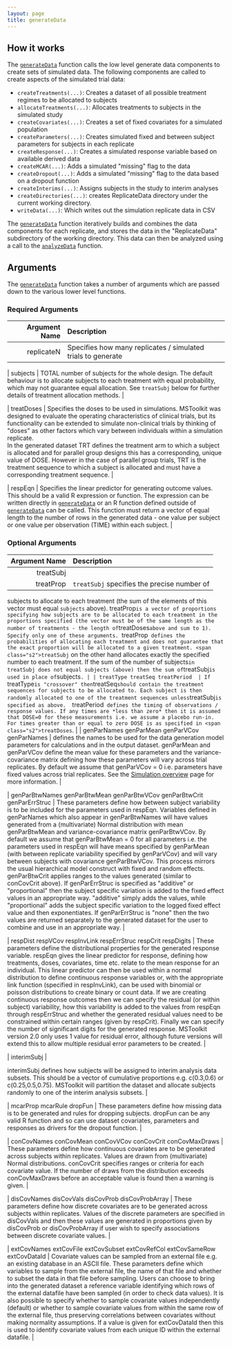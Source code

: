 ```yaml
---
layout: page
title: generateData
---
```

## How it works

The [`generateData`](pages/generatedata.html)
function calls the low level generate data components to create sets of
simulated data. The following components are called to create aspects of
the simulated trial data:

-   `createTreatments(...)`: Creates a dataset of all possible
    treatment regimes to be allocated to subjects
-   `allocateTreatments(...)`: Allocates treatments to subjects in the
    simulated study
-   `createCovariates(...)`: Creates a set of fixed covariates for a
    simulated population
-   `createParameters(...)`: Creates simulated fixed and between
    subject parameters for subjects in each replicate
-   `createResponse(...)`: Creates a simulated response variable based
    on available derived data
-   `createMCAR(...)`: Adds a simulated "missing" flag to the data
-   `createDropout(...)`: Adds a simulated "missing" flag to the data
    based on a dropout function
-   `createInterims(...)`: Assigns subjects in the study to interim
    analyses
-   `createDirectories(...)`: creates ReplicateData directory under
    the current working directory.
-   `writeData(...)`: Which writes out the simulation replicate data
    in CSV<span class="Apple-converted-space"> </span>

The [`generateData`](pages/generatedata.html)
function iteratively builds and combines the data components for each
replicate, and stores the data in the "ReplicateData" subdirectory of
the working directory. This data can then be analyzed using a call to
the [`analyzeData`](pages/analyzedata.html) function.

## Arguments

The [`generateData`](pages/generatedata.html)
function takes a number of arguments which are passed down to the
various lower level functions.

### Required Arguments

| Argument Name | Description |
|--------------:|:------------|
| replicateN | Specifies how many replicates / simulated trials to generate |

| subjects   | TOTAL number of subjects for the whole design. The default behaviour is
to allocate subjects to each treatment with equal probability, which may
not guarantee equal allocation. See `treatSubj`
below for further details of treatment allocation methods. |

| treatDoses | Specifies the doses to be used in simulations. MSToolkit was designed to
evaluate the operating characteristics of clinical trials, but its
functionality can be extended to simulate non-clinical trials by
thinking of "doses" as other factors which vary between individuals
within a simulation replicate.  
In the generated dataset TRT defines the treatment arm to which a
subject is allocated and for parallel group designs this has a
corresponding, unique value of DOSE. However in the case of parallel
group trials, TRT is the treatment sequence to which a subject is
allocated and must have a corresponding treatment sequence. |

| respEqn   | Specifies the linear predictor for generating outcome values. This
should be a valid R expression or function. The expression can be
written directly in [`generateData`](pages/generatedata.html) or an R
function defined outside of [`generateData`](pages/generatedata.html) can be
called. This function must return a vector of equal length to the number
of rows in the generated data - one value per subject or one value per
observation (TIME) within each subject. |

### Optional Arguments
| Argument Name | Description |
|--------------:|:------------|
| treatSubj 
| treatProp     | `treatSubj` specifies the precise number of
subjects to allocate to each treatment (the sum of the elements of this
vector must equal `subjects` above). <span
class="s2">treatProp` is a vector of proportions specifying how
subjects are to be allocated to each treatment in the proportions
specified (the vector must be of the same length as the number of
treatments - the length of `treatDoses` above and
sum to 1). Specify only one of these arguments. 
`treatProp` defines the probabilities of
allocating each treatment and does not guarantee that the exact
proportion will be allocated to a given treatment. <span
class="s2">treatSubj` on the other hand allocates exactly the
specified number to each treatment. If the sum of the number of <span
class="s2">subjects` in treatSubj does not equal subjects (above)
then the sum of `treatSubj` is used in place of
`subjects`. |
| treatType
  treatSeq
  treatPeriod  | If `treatType` is "crossover" then `treatSeq` should contain the treatment sequences for
subjects to be allocated to. Each subject is then randomly allocated to
one of the treatment sequences unless `treatSubj`
is specified as above.  
`treatPeriod` defines the timing of observations /
response values. If any times are *less than zero* then it is assumed
that DOSE=0 for these measurements i.e. we assume a placebo run-in. For
times greater than or equal to zero DOSE is as specified in <span
class="s2">treatDoses`. |
| genParNames
  genParMean
  genParVCov
  genParNames   | defines the names to be used for the data generation model
parameters for calculations and in the output dataset. genParMean and
genParVCov define the mean value for these parameters and the
variance-covariance matrix defining how these parameters will vary
across trial replicates. By default we assume that genParVCov = 0 i.e.
parameters have fixed values across trial replicates. See the [Simulation overview](pages/simulation_overview.html) page for more information. |

| genParBtwNames
  genParBtwMean 
  genParBtwVCov 
  genParBtwCrit 
  genParErrStruc      | These parameters define how between subject variability is to be
included for the parameters used in respEqn. Variables defined in
genParNames which also appear in genParBtwNames will have values
generated from a (multivariate) Normal distribution with mean
genParBtwMean and variance-covariance matrix genParBtwVCov. By default
we assume that genParBtwMean = 0 for all parameters i.e. the parameters
used in respEqn will have means specified by genParMean (with between
replicate variability specified by genParVCov) and will vary between
subjects with covariance genParBtwVCov. This process mirrors the usual
hierarchical model construct with fixed and random effects.
genParBtwCrit applies ranges to the values generated (similar to
conCovCrit above). If genParErrStruc is specified as "additive" or
"proportional" then the subject specific variation is added to the fixed
effect values in an appropriate way. "additive" simply adds the values,
while "proportional" adds the subject specific variation to the logged
fixed effect value and then exponentiates. If genParErrStruc is "none"
then the two values are returned separately to the generated dataset for
the user to combine and use in an appropriate way. |

| respDist
  respVCov 
  respInvLink 
  respErrStruc 
  respCrit 
  respDigits  | These parameters define the distributional properties for the generated
response variable. respEqn gives the linear predictor for response,
defining how treatments, doses, covariates, time etc. relate to the mean
response for an individual. This linear predictor can then be used
within a normal distribution to define continuous response variables or,
with the appropriate link function (specified in respInvLink), can be
used with binomial or poisson distributions to create binary or count
data. If we are creating continuous response outcomes then we can
specify the residual (or within subject) variability, how this
variability is added to the values from respEqn through respErrStruc and
whether the generated residual values need to be constrained within
certain ranges (given by respCrit). Finally we can specify the number of
significant digits for the generated response. 
MSToolkit version 2.0 only uses 1 value for residual error, although
future versions will extend this to allow multiple residual error
parameters to be created. |

| interimSubj   |

interimSubj defines how subjects will be assigned to interim analysis
data subsets. This should be a vector of cumulative proportions e.g.
c(0.3,0.6) or c(0.25,0.5,0.75). MSToolkit will partition the dataset and
allocate subjects randomly to one of the interim analysis subsets. |

| mcarProp 
  mcarRule 
  dropFun  | These parameters define how missing data is to be generated and rules
for dropping subjects. dropFun can be any valid R function and so can
use dataset covariates, parameters and responses as drivers for the
dropout function.  |

| conCovNames 
  conCovMean 
  conCovVCov 
  conCovCrit 
  conCovMaxDraws  | These parameters define how continuous covariates are to be generated
across subjects within replicates. Values are drawn from (multivariate)
Normal distributions. conCovCrit specifies ranges or criteria for each
covariate value. If the number of draws from the distribution exceeds
conCovMaxDraws before an acceptable value is found then a warning is
given. |

| disCovNames 
  disCovVals 
  disCovProb 
  disCovProbArray  | These parameters define how discrete covariates are to be generated
across subjects within replicates. Values of the discrete parameters are
specified in disCovVals and then these values are generated in
proportions given by disCovProb or disCovProbArray if user wish to
specify associations between discrete covariate values. |

| extCovNames 
  extCovFile 
  extCovSubset 
  extCovRefCol 
  extCovSameRow 
  extCovDataId  | Covariate values can be sampled from an external file e.g. an existing
database in an ASCII file. These parameters define which variables to
sample from the external file, the name of that file and whether to
subset the data in that file before sampling. Users can choose to bring
into the generated dataset a reference variable identifying which rows
of the external datafile have been sampled (in order to check data
values). It is also possible to specify whether to sample covariate
values independently (default) or whether to sample covariate values
from within the same row of the external file, thus preserving
correlations between covariates without making normality assumptions. If
a value is given for extCovDataId then this is used to identify
covariate values from each unique ID within the external datafile.  |

